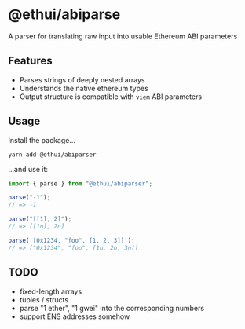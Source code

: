 # @ethui/abiparse

A parser for translating raw input into usable Ethereum ABI parameters

## Features

- Parses strings of deeply nested arrays
- Understands the native ethereum types
- Output structure is compatible with `viem` ABI parameters

## Usage

Install the package...

```
yarn add @ethui/abiparser
```

...and use it:

```typescript
import { parse } from "@ethui/abiparser";

parse("-1");
// => -1

parse("[[1], 2]");
// => [[1n], 2n]

parse('[0x1234, "foo", [1, 2, 3]]');
// => ["0x1234", "foo", [1n, 2n, 3n]]
```

## TODO

- fixed-length arrays
- tuples / structs
- parse "1 ether", "1 gwei" into the corresponding numbers
- support ENS addresses somehow
